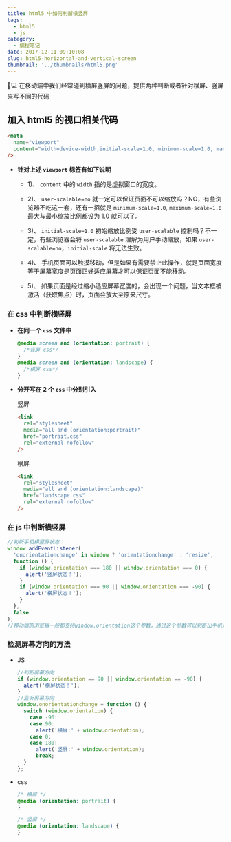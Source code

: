 ```yaml
---
title: html5 中如何判断横竖屏
tags:
  - html5
  - js
category:
  - 编程笔记
date: 2017-12-11 09:10:08
slug: html5-horizontal-and-vertical-screen
thumbnail: '../thumbnails/html5.png'
---
```


📱💻 在移动端中我们经常碰到横屏竖屏的问题，提供两种判断或者针对横屏、竖屏来写不同的代码

## 加入 html5 的视口相关代码

```html
<meta
  name="viewport"
  content="width=device-width,initial-scale=1.0, minimum-scale=1.0, maximum-scale=1.0, user-scalable=no"
/>
```

- **针对上述 `viewport` 标签有如下说明**

  - 1)、 `content` 中的 `width` 指的是虚拟窗口的宽度。

  - 2)、 `user-scalable=no` 就一定可以保证页面不可以缩放吗？NO，有些浏览器不吃这一套，还有一招就是 `minimum-scale=1.0`, `maximum-scale=1.0` 最大与最小缩放比例都设为 1.0 就可以了。

  - 3)、 `initial-scale=1.0` 初始缩放比例受 `user-scalable` 控制吗？不一定，有些浏览器会将 `user-scalable` 理解为用户手动缩放，如果 `user-scalable=no`，`initial-scale` 将无法生效。

  - 4)、 手机页面可以触摸移动，但是如果有需要禁止此操作，就是页面宽度等于屏幕宽度是页面正好适应屏幕才可以保证页面不能移动。

  - 5)、 如果页面是经过缩小适应屏幕宽度的，会出现一个问题，当文本框被激活（获取焦点）时，页面会放大至原来尺寸。

### **在 css 中判断横竖屏**

- **在同一个 `css` 文件中**

  ```css
  @media screen and (orientation: portrait) {
    /*竖屏 css*/
  }
  @media screen and (orientation: landscape) {
    /*横屏 css*/
  }
  ```

- **分开写在 2 个 `css` 中分别引入**

  竖屏

  ```html
  <link
    rel="stylesheet"
    media="all and (orientation:portrait)"
    href="portrait.css"
    rel="external nofollow"
  />
  ```

  横屏

  ```html
  <link
    rel="stylesheet"
    media="all and (orientation:landscape)"
    href="landscape.css"
    rel="external nofollow"
  />
  ```

### **在 js 中判断横竖屏**

```js
//判断手机横竖屏状态：
window.addEventListener(
  'onorientationchange' in window ? 'orientationchange' : 'resize',
  function () {
    if (window.orientation === 180 || window.orientation === 0) {
      alert('竖屏状态！');
    }
    if (window.orientation === 90 || window.orientation === -90) {
      alert('横屏状态！');
    }
  },
  false
);
//移动端的浏览器一般都支持window.orientation这个参数，通过这个参数可以判断出手机是处在横屏还是竖屏状态。
```

### **检测屏幕方向的方法**

- JS

  ```js
  //判断屏幕方向
  if (window.orientation == 90 || window.orientation == -90) {
    alert('横屏状态！');
  }
  //监听屏幕方向
  window.onorientationchange = function () {
    switch (window.orientation) {
      case -90:
      case 90:
        alert('横屏:' + window.orientation);
      case 0:
      case 180:
        alert('竖屏:' + window.orientation);
        break;
    }
  };
  ```

- css

  ```css
  /* 横屏 */
  @media (orientation: portrait) {
  }

  /* 竖屏 */
  @media (orientation: landscape) {
  }
  ```
